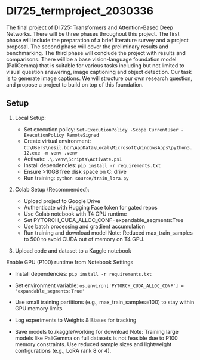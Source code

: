 # DI725_termproject_2030336

The final project of DI 725: Transformers and Attention-Based Deep Networks. There will
be three phases throughout this project. The first phase will include the preparation of a brief literature survey and a
project proposal. The second phase will cover the preliminary results and benchmarking. The third phase will conclude
the project with results and comparisons.
There will be a base vision-language foundation model (PaliGemma) that is suitable for various tasks including but
not limited to visual question answering, image captioning and object detection. Our task is to generate image
captions. We will structure our own research question, and propose a project to build on top of this foundation.

## Setup
1. Local Setup:
   - Set execution policy: `Set-ExecutionPolicy -Scope CurrentUser -ExecutionPolicy RemoteSigned`
   - Create virtual environment: `C:\Users\nesil.bor\AppData\Local\Microsoft\WindowsApps\python3.12.exe -m venv .venv`
   - Activate: `.\.venv\Scripts\Activate.ps1`
   - Install dependencies: `pip install -r requirements.txt`
   - Ensure >10GB free disk space on C: drive
   - Run training: `python source/train_lora.py`
2. Colab Setup (Recommended):
   - Upload project to Google Drive
   - Authenticate with Hugging Face token for gated repos
   - Use Colab notebook with T4 GPU runtime
   - Set PYTORCH_CUDA_ALLOC_CONF=expandable_segments:True
   - Use batch processing and gradient accumulation
   - Run training and download model
Note: Reduced max_train_samples to 500 to avoid CUDA out of memory on T4 GPU.

3. Upload code and dataset to a Kaggle notebook

Enable GPU (P100) runtime from Notebook Settings

- Install dependencies: `pip install -r requirements.txt`
- Set environment variable: `os.environ['PYTORCH_CUDA_ALLOC_CONF'] = 'expandable_segments:True'`

- Use small training partitions (e.g., max_train_samples=100) to stay within GPU memory limits
- Log experiments to Weights & Biases for tracking
- Save models to /kaggle/working for download
Note: Training large models like PaliGemma on full datasets is not feasible due to P100 memory constraints. Use reduced sample sizes and lightweight configurations (e.g., LoRA rank 8 or 4).

